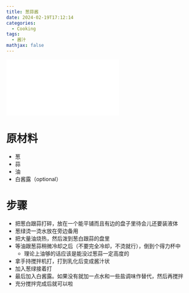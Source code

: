 ```yaml
---
title: 葱蒜酱
date: 2024-02-19T17:12:14
categories:
  - Cooking
tags:
  - 酱汁
mathjax: false
---
```

<iframe src="//player.bilibili.com/player.html?aid=479199838&bvid=BV1oM411A79u&cid=1001626844&p=1" scrolling="no" border="0" frameborder="no" framespacing="0" allowfullscreen="true"> </iframe>





# 原材料

- 葱
- 蒜
- 油
- 白酱露（optional）

# 步骤

- 把葱白跟蒜打碎，放在一个能平铺而且有边的盘子里待会儿还要装液体
- 葱绿烫一烫水放在旁边备用
- 把大量油烧热，然后泼到葱白跟蒜的盘里
- 等油跟葱蒜稍微冷却之后（不要完全冷却，不烫就行），倒到个得力杯中
  - 理论上油够的话应该是能没过葱蒜一定高度的
- 拿手持搅拌机打，打到乳化后变成酱汁状
- 加入葱绿接着打
- 最后加入白酱露。如果没有就加一点水和一些盐调味作替代，然后再搅拌
- 充分搅拌完成后就可以啦




